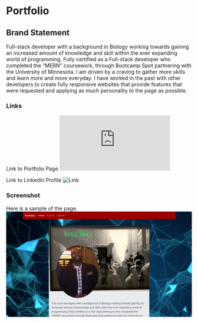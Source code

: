 # Portfolio


## Brand Statement

Full-stack developer with a background in Biology working towards gaining an increased amount of knowledge and skill within the ever expanding world of programming. Fully certified as a Full-stack developer who completed the “MERN” coursework, through Bootcamp Spot partnering with the University of Minnesota. I am driven by a craving to gather more skills and learn more and more everyday. I have worked in the past with other developers to create fully responsive websites that provide features that were requested and applying as much personality to the page as possible.

### Links

Link to Portfolio Page ![Link](https://IssaIssa-Issa.github.io/Portfolio/index.html)

Link to LinkedIn Profile ![Link](https://www.linkedin.com/in/issa-issa-06159718b/)

### Screenshot

Here is a sample of the page. ![Sample](assets/images/screenshot.png)


